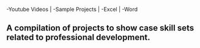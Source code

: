 -Youtube Videos | -Sample Projects | -Excel | -Word
## A compilation of projects to show case skill sets related to professional development. 

